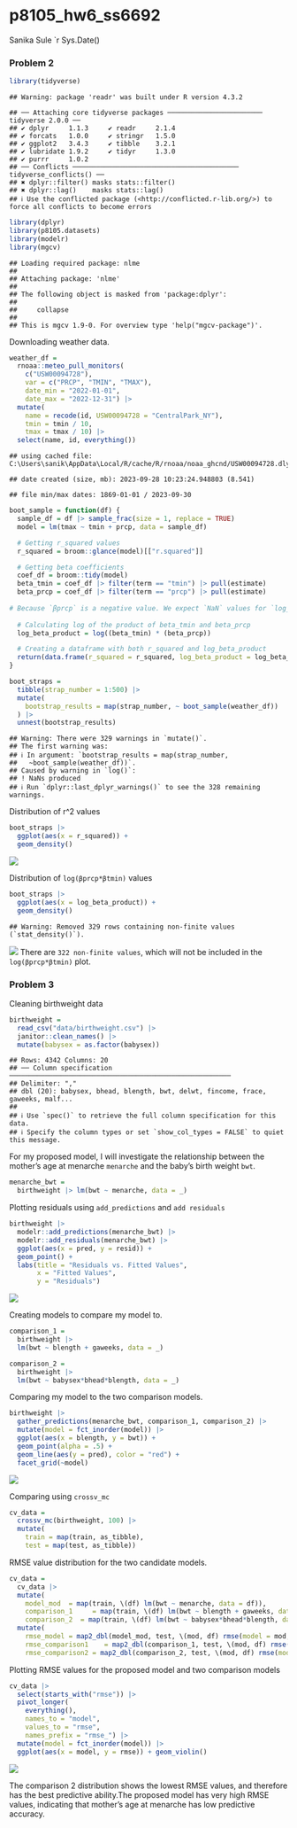 p8105_hw6_ss6692
================
Sanika Sule
\`r Sys.Date()

### Problem 2

``` r
library(tidyverse)
```

    ## Warning: package 'readr' was built under R version 4.3.2

    ## ── Attaching core tidyverse packages ──────────────────────── tidyverse 2.0.0 ──
    ## ✔ dplyr     1.1.3     ✔ readr     2.1.4
    ## ✔ forcats   1.0.0     ✔ stringr   1.5.0
    ## ✔ ggplot2   3.4.3     ✔ tibble    3.2.1
    ## ✔ lubridate 1.9.2     ✔ tidyr     1.3.0
    ## ✔ purrr     1.0.2     
    ## ── Conflicts ────────────────────────────────────────── tidyverse_conflicts() ──
    ## ✖ dplyr::filter() masks stats::filter()
    ## ✖ dplyr::lag()    masks stats::lag()
    ## ℹ Use the conflicted package (<http://conflicted.r-lib.org/>) to force all conflicts to become errors

``` r
library(dplyr)
library(p8105.datasets)
library(modelr)
library(mgcv)
```

    ## Loading required package: nlme
    ## 
    ## Attaching package: 'nlme'
    ## 
    ## The following object is masked from 'package:dplyr':
    ## 
    ##     collapse
    ## 
    ## This is mgcv 1.9-0. For overview type 'help("mgcv-package")'.

Downloading weather data.

``` r
weather_df = 
  rnoaa::meteo_pull_monitors(
    c("USW00094728"),
    var = c("PRCP", "TMIN", "TMAX"), 
    date_min = "2022-01-01",
    date_max = "2022-12-31") |>
  mutate(
    name = recode(id, USW00094728 = "CentralPark_NY"),
    tmin = tmin / 10,
    tmax = tmax / 10) |>
  select(name, id, everything())
```

    ## using cached file: C:\Users\sanik\AppData\Local/R/cache/R/rnoaa/noaa_ghcnd/USW00094728.dly

    ## date created (size, mb): 2023-09-28 10:23:24.948803 (8.541)

    ## file min/max dates: 1869-01-01 / 2023-09-30

``` r
boot_sample = function(df) {
  sample_df = df |> sample_frac(size = 1, replace = TRUE)
  model = lm(tmax ~ tmin + prcp, data = sample_df)

  # Getting r_squared values
  r_squared = broom::glance(model)[["r.squared"]]

  # Getting beta coefficients
  coef_df = broom::tidy(model)
  beta_tmin = coef_df |> filter(term == "tmin") |> pull(estimate)
  beta_prcp = coef_df |> filter(term == "prcp") |> pull(estimate)
  
# Because `βprcp` is a negative value. We expect `NaN` values for `log_beta`.
  
  # Calculating log of the product of beta_tmin and beta_prcp
  log_beta_product = log((beta_tmin) * (beta_prcp))

  # Creating a dataframe with both r_squared and log_beta_product
  return(data.frame(r_squared = r_squared, log_beta_product = log_beta_product))
}

boot_straps = 
  tibble(strap_number = 1:500) |> 
  mutate(
    bootstrap_results = map(strap_number, ~ boot_sample(weather_df))
  ) |> 
  unnest(bootstrap_results)
```

    ## Warning: There were 329 warnings in `mutate()`.
    ## The first warning was:
    ## ℹ In argument: `bootstrap_results = map(strap_number,
    ##   ~boot_sample(weather_df))`.
    ## Caused by warning in `log()`:
    ## ! NaNs produced
    ## ℹ Run `dplyr::last_dplyr_warnings()` to see the 328 remaining warnings.

Distribution of r^2 values

``` r
boot_straps |> 
  ggplot(aes(x = r_squared)) + 
  geom_density()
```

![](p8105_hw6_ss6692_files/figure-gfm/unnamed-chunk-1-1.png)<!-- -->

Distribution of `log(βprcp*βtmin)` values

``` r
boot_straps |> 
  ggplot(aes(x = log_beta_product)) + 
  geom_density()
```

    ## Warning: Removed 329 rows containing non-finite values (`stat_density()`).

![](p8105_hw6_ss6692_files/figure-gfm/unnamed-chunk-2-1.png)<!-- -->
There are `322 non-finite values`, which will not be included in the
`log(βprcp*βtmin)` plot.

### Problem 3

Cleaning birthweight data

``` r
birthweight =
  read_csv("data/birthweight.csv") |> 
  janitor::clean_names() |> 
  mutate(babysex = as.factor(babysex))
```

    ## Rows: 4342 Columns: 20
    ## ── Column specification ────────────────────────────────────────────────────────
    ## Delimiter: ","
    ## dbl (20): babysex, bhead, blength, bwt, delwt, fincome, frace, gaweeks, malf...
    ## 
    ## ℹ Use `spec()` to retrieve the full column specification for this data.
    ## ℹ Specify the column types or set `show_col_types = FALSE` to quiet this message.

For my proposed model, I will investigate the relationship between the
mother’s age at menarche `menarche` and the baby’s birth weight `bwt`.

``` r
menarche_bwt = 
  birthweight |> lm(bwt ~ menarche, data = _)
```

Plotting residuals using `add_predictions` and `add residuals`

``` r
birthweight |> 
  modelr::add_predictions(menarche_bwt) |> 
  modelr::add_residuals(menarche_bwt) |> 
  ggplot(aes(x = pred, y = resid)) + 
  geom_point() + 
  labs(title = "Residuals vs. Fitted Values",
       x = "Fitted Values",
       y = "Residuals")
```

![](p8105_hw6_ss6692_files/figure-gfm/unnamed-chunk-5-1.png)<!-- -->

Creating models to compare my model to.

``` r
comparison_1 = 
  birthweight |> 
  lm(bwt ~ blength + gaweeks, data = _)

comparison_2 = 
  birthweight |> 
  lm(bwt ~ babysex*bhead*blength, data = _)
```

Comparing my model to the two comparison models.

``` r
birthweight |> 
  gather_predictions(menarche_bwt, comparison_1, comparison_2) |> 
  mutate(model = fct_inorder(model)) |> 
  ggplot(aes(x = blength, y = bwt)) + 
  geom_point(alpha = .5) +
  geom_line(aes(y = pred), color = "red") + 
  facet_grid(~model)
```

![](p8105_hw6_ss6692_files/figure-gfm/unnamed-chunk-7-1.png)<!-- -->

Comparing using `crossv_mc`

``` r
cv_data =
  crossv_mc(birthweight, 100) |> 
  mutate(
    train = map(train, as_tibble),
    test = map(test, as_tibble))
```

RMSE value distribution for the two candidate models.

``` r
cv_data = 
  cv_data |> 
  mutate(
    model_mod  = map(train, \(df) lm(bwt ~ menarche, data = df)),
    comparison_1     = map(train, \(df) lm(bwt ~ blength + gaweeks, data = df)),
    comparison_2  = map(train, \(df) lm(bwt ~ babysex*bhead*blength, data = df))) |> 
  mutate(
    rmse_model = map2_dbl(model_mod, test, \(mod, df) rmse(model = mod, data = df)),
    rmse_comparison1    = map2_dbl(comparison_1, test, \(mod, df) rmse(model = mod, data = df)),
    rmse_comparison2 = map2_dbl(comparison_2, test, \(mod, df) rmse(model = mod, data = df)))
```

Plotting RMSE values for the proposed model and two comparison models

``` r
cv_data |> 
  select(starts_with("rmse")) |> 
  pivot_longer(
    everything(),
    names_to = "model", 
    values_to = "rmse",
    names_prefix = "rmse_") |> 
  mutate(model = fct_inorder(model)) |> 
  ggplot(aes(x = model, y = rmse)) + geom_violin()
```

![](p8105_hw6_ss6692_files/figure-gfm/unnamed-chunk-10-1.png)<!-- -->

The comparison 2 distribution shows the lowest RMSE values, and
therefore has the best predictive ability.The proposed model has very
high RMSE values, indicating that mother’s age at menarche has low
predictive accuracy.
